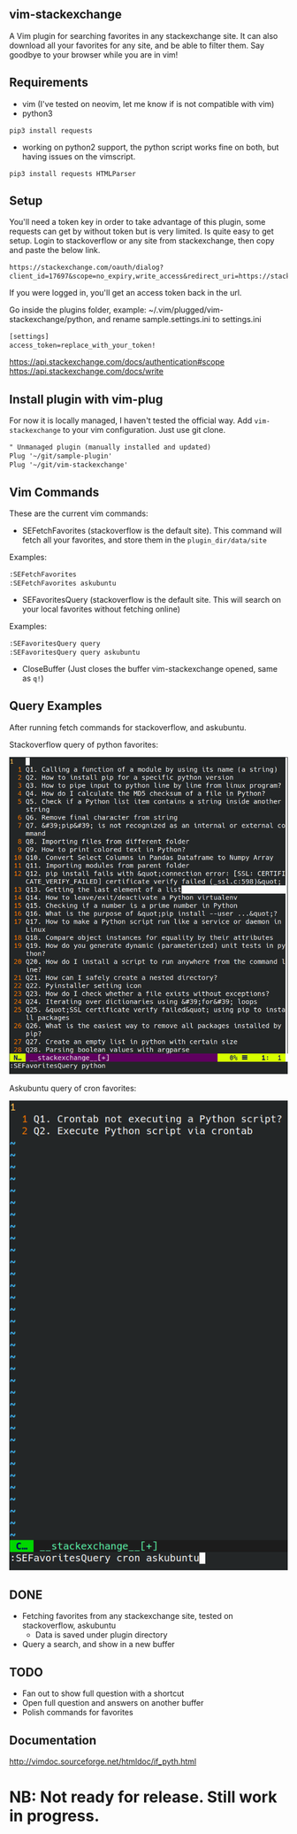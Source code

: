 ## vim-stackexchange

A Vim plugin for searching favorites in any stackexchange site.
It can also download all your favorites for any site, and be able to filter them. Say goodbye to your browser while you are in vim!

## Requirements

- vim (I've tested on neovim, let me know if is not compatible with vim)
- python3
```
pip3 install requests
```

- working on python2 support, the python script works fine on both, but having issues on the vimscript.
```
pip3 install requests HTMLParser
```

## Setup

You'll need a token key in order to take advantage of this plugin, some requests can get by without token but is very limited. Is quite easy to get setup. Login to stackoverflow or any site from stackexchange, then copy and paste the below link.

```
https://stackexchange.com/oauth/dialog?client_id=17697&scope=no_expiry,write_access&redirect_uri=https://stackexchange.com/oauth/login_success/
```

If you were logged in, you'll get an access token back in the url.

Go inside the plugins folder, example: ~/.vim/plugged/vim-stackexchange/python, and
rename sample.settings.ini to settings.ini

```
[settings]
access_token=replace_with_your_token!
```

https://api.stackexchange.com/docs/authentication#scope
https://api.stackexchange.com/docs/write

## Install plugin with vim-plug

For now it is locally managed, I haven't tested the official way. Add `vim-stackexchange` to your vim configuration. Just use git clone.

```
" Unmanaged plugin (manually installed and updated)
Plug '~/git/sample-plugin'
Plug '~/git/vim-stackexchange'

```

## Vim Commands

These are the current vim commands:

- SEFetchFavorites (stackoverflow is the default site). This command will fetch all your favorites, and store them in the `plugin_dir/data/site`

Examples:

```
:SEFetchFavorites
:SEFetchFavorites askubuntu
```

- SEFavoritesQuery (stackoverflow is the default site. This will search on your local favorites without fetching online)

Examples:

```
:SEFavoritesQuery query
:SEFavoritesQuery query askubuntu
```

- CloseBuffer (Just closes the buffer vim-stackexchange opened, same as `q!`)

## Query Examples

After running fetch commands for stackoverflow, and askubuntu.

Stackoverflow query of python favorites:

![stackoverflow](/images/stackoverflow.png)

Askubuntu query of cron favorites:

![askubuntu](/images/askubuntu.png)

## DONE

- Fetching favorites from any stackexchange site, tested on stackoverflow, askubuntu
  - Data is saved under plugin directory
- Query a search, and show in a new buffer

## TODO

- Fan out to show full question with a shortcut
- Open full question and answers on another buffer
- Polish commands for favorites

## Documentation

http://vimdoc.sourceforge.net/htmldoc/if_pyth.html

# NB: Not ready for release. Still work in progress.

